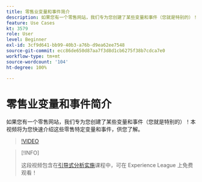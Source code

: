 ```yaml
---
title: 零售业变量和事件简介
description: 如果您有一个零售网站，我们专为您创建了某些变量和事件（您就是特别的）！本视频将为您快速介绍这些零售特定变量和事件，供您了解。
feature: Use Cases
kt: 3579
role: User
level: Beginner
exl-id: 3cf9d641-bb99-40b3-a76b-d9ea62ee7548
source-git-commit: ecc86de650d87aa7f3d8d1cb6275f38b7cdca7e0
workflow-type: tm+mt
source-wordcount: '104'
ht-degree: 100%

---
```


# 零售业变量和事件简介

如果您有一个零售网站，我们专为您创建了某些变量和事件（您就是特别的）！本视频将为您快速介绍这些零售特定变量和事件，供您了解。

>[!VIDEO](https://video.tv.adobe.com/v/28750/?quality=12&learn=on)

>[!INFO]
>
> 这段视频包含在[引导式分析实施](https://experienceleague.adobe.com/?recommended=Analytics-D-1-2019.1)课程中，可在 Experience League 上免费观看！
